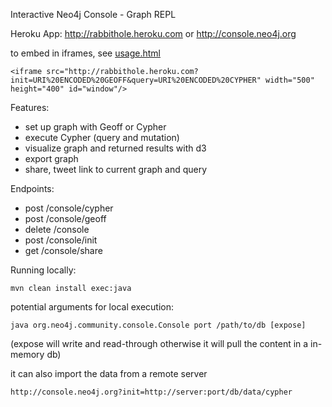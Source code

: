 Interactive Neo4j Console - Graph REPL 
   
Heroku App: http://rabbithole.heroku.com or http://console.neo4j.org

to embed in iframes, see [usage.html](http://rabbithole.herokuapp.com/usage.html)

    <iframe src="http://rabbithole.heroku.com?init=URI%20ENCODED%20GEOFF&query=URI%20ENCODED%20CYPHER" width="500" height="400" id="window"/>
        
Features:
* set up graph with Geoff or Cypher
* execute Cypher (query and mutation)
* visualize graph and returned results with d3
* export graph
* share, tweet link to current graph and query
 
Endpoints:

* post /console/cypher
* post /console/geoff
* delete /console
* post /console/init
* get /console/share

Running locally:

    mvn clean install exec:java  

potential arguments for local execution:

    java org.neo4j.community.console.Console port /path/to/db [expose]

(expose will write and read-through otherwise it will pull the content in a in-memory db)

it can also import the data from a remote server

	http://console.neo4j.org?init=http://server:port/db/data/cypher
